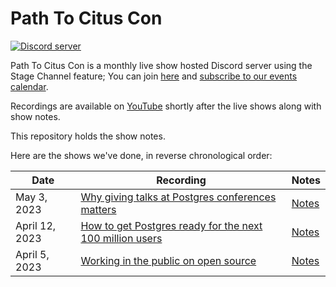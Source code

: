 # Path To Citus Con 

[![Discord server](https://img.shields.io/discord/1042492311080288306)](https://aka.ms/open-source-discord) 


Path To Citus Con is a monthly live show hosted Discord server using the Stage Channel feature; You can join [here](https://aka.ms/open-source-discord) and [subscribe to our events calendar](https://aka.ms/PathToCitusCon-cal). 

Recordings are available on [YouTube](http://aka.ms/PathToCitusCon-playlist) shortly after the live shows along with show notes. 

This repository holds the show notes.  
  
Here are the shows we've done, in reverse chronological order:
  
| Date | Recording | Notes | 
| ---- | ---- | ---- | 
| May 3, 2023 | [Why giving talks at Postgres conferences matters](https://youtu.be/RIvG_2ErRlU) | [Notes](https://github.com/citusdata/PathToCitusCon/blob/main/2023-05-03.md) | 
| April 12, 2023 | [How to get Postgres ready for the next 100 million users](https://youtu.be/dPp-seRKmgY) | [Notes](https://github.com/citusdata/PathToCitusCon/blob/main/2023-04-12.md) | 
| April 5, 2023 | [Working in the public on open source](https://youtu.be/Rnz3uJw1DNo) | [Notes](https://github.com/citusdata/PathToCitusCon/blob/main/2023-04-05.md) | 

 
